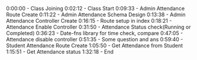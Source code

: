 0:00:00 - Class Joining 0:02:12 - Class Start 0:09:33 - Admin Attendance Route Create 0:11:22 - Admin Attendance Schema Design 0:13:38 - Admin Attendance Controller Create 0:16:15 - Route setup in index 0:18:21 - Attendance Enable Controller 0:31:50 - Attendance Status check(Running or Completed) 0:36:23 - Date-fns library for time check, compare 0:47:05 - Attendance disable controller 0:51:35 - Some question and ans 0:59:40 - Student Attendance Route Create 1:05:50 - Get Attendance from Student 1:15:51 - Get Attendance status 1:32:18 - End
